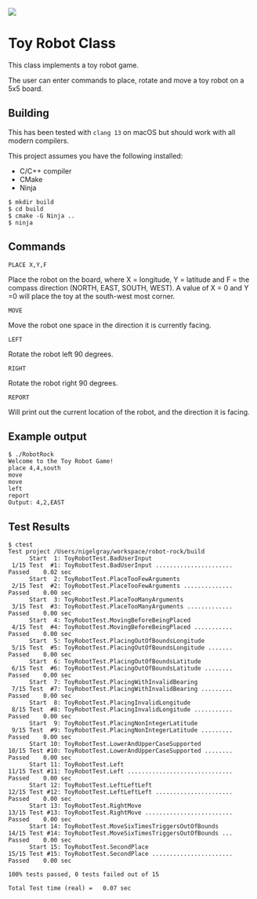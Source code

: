 ![](https://cdn2.iconfinder.com/data/icons/daft-punk-helments/512/Off.png)

# Toy Robot Class

This class implements a toy robot game.

The user can enter commands to place, rotate and move a toy robot on a 5x5 board.

## Building

This has been tested with `clang 13` on macOS but should work with all modern compilers.

This project assumes you have the following installed:
- C/C++ compiler
- CMake
- Ninja

```
$ mkdir build
$ cd build
$ cmake -G Ninja ..
$ ninja
```

## Commands

`PLACE X,Y,F`

Place the robot on the board, where X = longitude, Y = latitude and F = the compass direction (NORTH, EAST, SOUTH, WEST).
A value of X = 0 and Y =0 will place the toy at the south-west most corner.

`MOVE`

Move the robot one space in the direction it is currently facing.

`LEFT`

Rotate the robot left 90 degrees.

`RIGHT`

Rotate the robot right 90 degrees.

`REPORT`

Will print out the current location of the robot, and the direction it is facing.

## Example output

```
$ ./RobotRock
Welcome to the Toy Robot Game!
place 4,4,south
move
move
left
report
Output: 4,2,EAST
```

## Test Results

```
$ ctest
Test project /Users/nigelgray/workspace/robot-rock/build
      Start  1: ToyRobotTest.BadUserInput
 1/15 Test  #1: ToyRobotTest.BadUserInput ......................   Passed    0.02 sec
      Start  2: ToyRobotTest.PlaceTooFewArguments
 2/15 Test  #2: ToyRobotTest.PlaceTooFewArguments ..............   Passed    0.00 sec
      Start  3: ToyRobotTest.PlaceTooManyArguments
 3/15 Test  #3: ToyRobotTest.PlaceTooManyArguments .............   Passed    0.00 sec
      Start  4: ToyRobotTest.MovingBeforeBeingPlaced
 4/15 Test  #4: ToyRobotTest.MovingBeforeBeingPlaced ...........   Passed    0.00 sec
      Start  5: ToyRobotTest.PlacingOutOfBoundsLongitude
 5/15 Test  #5: ToyRobotTest.PlacingOutOfBoundsLongitude .......   Passed    0.00 sec
      Start  6: ToyRobotTest.PlacingOutOfBoundsLatitude
 6/15 Test  #6: ToyRobotTest.PlacingOutOfBoundsLatitude ........   Passed    0.00 sec
      Start  7: ToyRobotTest.PlacingWithInvalidBearing
 7/15 Test  #7: ToyRobotTest.PlacingWithInvalidBearing .........   Passed    0.00 sec
      Start  8: ToyRobotTest.PlacingInvalidLongitude
 8/15 Test  #8: ToyRobotTest.PlacingInvalidLongitude ...........   Passed    0.00 sec
      Start  9: ToyRobotTest.PlacingNonIntegerLatitude
 9/15 Test  #9: ToyRobotTest.PlacingNonIntegerLatitude .........   Passed    0.00 sec
      Start 10: ToyRobotTest.LowerAndUpperCaseSupported
10/15 Test #10: ToyRobotTest.LowerAndUpperCaseSupported ........   Passed    0.00 sec
      Start 11: ToyRobotTest.Left
11/15 Test #11: ToyRobotTest.Left ..............................   Passed    0.00 sec
      Start 12: ToyRobotTest.LeftLeftLeft
12/15 Test #12: ToyRobotTest.LeftLeftLeft ......................   Passed    0.00 sec
      Start 13: ToyRobotTest.RightMove
13/15 Test #13: ToyRobotTest.RightMove .........................   Passed    0.00 sec
      Start 14: ToyRobotTest.MoveSixTimesTriggersOutOfBounds
14/15 Test #14: ToyRobotTest.MoveSixTimesTriggersOutOfBounds ...   Passed    0.00 sec
      Start 15: ToyRobotTest.SecondPlace
15/15 Test #15: ToyRobotTest.SecondPlace .......................   Passed    0.00 sec

100% tests passed, 0 tests failed out of 15

Total Test time (real) =   0.07 sec
```
